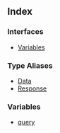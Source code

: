 ## Index

### Interfaces

- [Variables](api%5Cnamespaces%5Cqueries%5Cnamespaces%5CGetFullUserProfile%5Cinterfaces%5CVariables.md)

### Type Aliases

- [Data](api%5Cnamespaces%5Cqueries%5Cnamespaces%5CGetFullUserProfile%5Ctype-aliases%5CData.md)
- [Response](api%5Cnamespaces%5Cqueries%5Cnamespaces%5CGetFullUserProfile%5Ctype-aliases%5CResponse.md)

### Variables

- [query](api%5Cnamespaces%5Cqueries%5Cnamespaces%5CGetFullUserProfile%5Cvariables%5Cquery.md)
